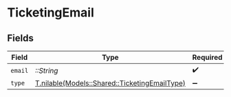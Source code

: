 # TicketingEmail


## Fields

| Field                                                                                      | Type                                                                                       | Required                                                                                   | Description                                                                                |
| ------------------------------------------------------------------------------------------ | ------------------------------------------------------------------------------------------ | ------------------------------------------------------------------------------------------ | ------------------------------------------------------------------------------------------ |
| `email`                                                                                    | *::String*                                                                                 | :heavy_check_mark:                                                                         | N/A                                                                                        |
| `type`                                                                                     | [T.nilable(Models::Shared::TicketingEmailType)](../../models/shared/ticketingemailtype.md) | :heavy_minus_sign:                                                                         | N/A                                                                                        |
